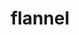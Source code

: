 ---
codehost: https://github.com/https://github.com/coreos/flannel
logohandle: github_flannel
sort: flannel
title: flannel
website: https://github.com/coreos/flannel
---